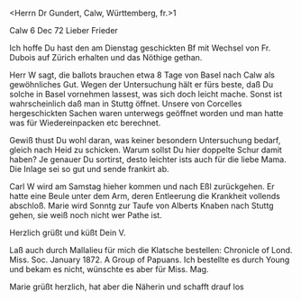 <Herrn Dr Gundert, Calw, Württemberg, fr.>1

 Calw 6 Dec 72
Lieber Frieder

Ich hoffe Du hast den am Dienstag geschickten Bf mit Wechsel von Fr. Dubois auf Zürich erhalten und das Nöthige gethan.

Herr W sagt, die ballots brauchen etwa 8 Tage von Basel nach Calw als gewöhnliches Gut. Wegen der Untersuchung hält er fürs beste, daß Du solche in Basel vornehmen lassest, was sich doch leicht mache. Sonst ist wahrscheinlich daß man in Stuttg öffnet. Unsere von Corcelles hergeschickten Sachen waren unterwegs geöffnet worden und man hatte was für Wiedereinpacken etc berechnet.

Gewiß thust Du wohl daran, was keiner besondern Untersuchung bedarf, gleich nach Heid zu schicken. Warum sollst Du hier doppelte Schur damit haben? Je genauer Du sortirst, desto leichter ists auch für die liebe Mama. 
Die Inlage sei so gut und sende frankirt ab.

Carl W wird am Samstag hieher kommen und nach Eßl zurückgehen. Er hatte eine Beule unter dem Arm, deren Entleerung die Krankheit vollends abschloß. Marie wird Sonntg zur Taufe von Alberts Knaben nach Stuttg gehen, sie weiß noch nicht wer Pathe ist.

 Herzlich grüßt und küßt
 Dein V.

Laß auch durch Mallalieu für mich die Klatsche bestellen: Chronicle of Lond. Miss. Soc. January 1872.
 A Group of Papuans.
Ich bestellte es durch Young und bekam es nicht, wünschte es aber für Miss. Mag.

Marie grüßt herzlich, hat aber die Näherin und schafft drauf los 